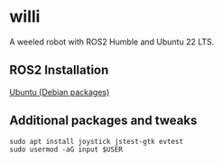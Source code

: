 # willi
A weeled robot with ROS2 Humble and Ubuntu 22 LTS.

## ROS2 Installation
[Ubuntu (Debian packages)](https://docs.ros.org/en/humble/Installation/Ubuntu-Install-Debians.html)


## Additional packages and tweaks
```
sudo apt install joystick jstest-gtk evtest
sudo usermod -aG input $USER
```


